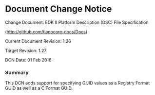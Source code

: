 # Document Change Notice

Change Document: EDK II Platform Description (DSC) File Specification

(http://github.com/tianocore-docs/Docs)

Current Document Revision: 1.26

Target Revision: 1.27

DCN Date: 01 Feb 2016

### Summary

This DCN adds support for specifying GUID values as a Registry Format GUID as well as a C Format GUID.
